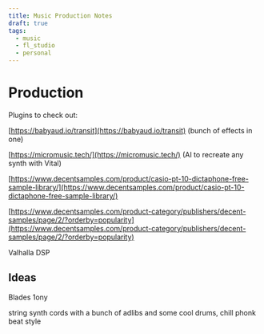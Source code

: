 ```yaml
---
title: Music Production Notes
draft: true
tags:
  - music
  - fl_studio
  - personal
---
```


# Production

Plugins to check out:

[https://babyaud.io/transit](https://babyaud.io/transit) (bunch of effects in one)

[https://micromusic.tech/](https://micromusic.tech/) (AI to recreate any synth with Vital)

[https://www.decentsamples.com/product/casio-pt-10-dictaphone-free-sample-library/](https://www.decentsamples.com/product/casio-pt-10-dictaphone-free-sample-library/)

[https://www.decentsamples.com/product-category/publishers/decent-samples/page/2/?orderby=popularity](https://www.decentsamples.com/product-category/publishers/decent-samples/page/2/?orderby=popularity)

Valhalla DSP

## Ideas

Blades 1ony

string synth cords with a bunch of adlibs and some cool drums, chill phonk beat style
